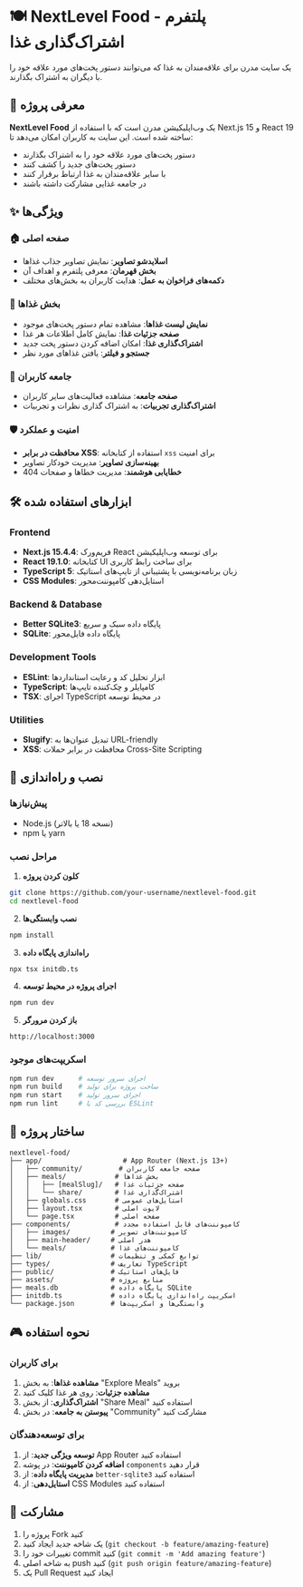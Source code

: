 # 🍽️ NextLevel Food - پلتفرم اشتراک‌گذاری غذا

یک سایت مدرن برای علاقه‌مندان به غذا که می‌توانند دستور پخت‌های مورد علاقه خود را با دیگران به اشتراک بگذارند.


## 🎯 معرفی پروژه

**NextLevel Food** یک وب‌اپلیکیشن مدرن است که با استفاده از Next.js 15 و React 19 ساخته شده است. این سایت به کاربران امکان می‌دهد تا:

- دستور پخت‌های مورد علاقه خود را به اشتراک بگذارند
- دستور پخت‌های جدید را کشف کنند
- با سایر علاقه‌مندان به غذا ارتباط برقرار کنند
- در جامعه غذایی مشارکت داشته باشند

## ✨ ویژگی‌ها

### 🏠 صفحه اصلی

- **اسلایدشو تصاویر**: نمایش تصاویر جذاب غذاها
- **بخش قهرمان**: معرفی پلتفرم و اهداف آن
- **دکمه‌های فراخوان به عمل**: هدایت کاربران به بخش‌های مختلف

### 🍕 بخش غذاها

- **نمایش لیست غذاها**: مشاهده تمام دستور پخت‌های موجود
- **صفحه جزئیات غذا**: نمایش کامل اطلاعات هر غذا
- **اشتراک‌گذاری غذا**: امکان اضافه کردن دستور پخت جدید
- **جستجو و فیلتر**: یافتن غذاهای مورد نظر

### 👥 جامعه کاربران

- **صفحه جامعه**: مشاهده فعالیت‌های سایر کاربران
- **اشتراک‌گذاری تجربیات**: به اشتراک گذاری نظرات و تجربیات

### 🛡️ امنیت و عملکرد

- **محافظت در برابر XSS**: استفاده از کتابخانه `xss` برای امنیت
- **بهینه‌سازی تصاویر**: مدیریت خودکار تصاویر
- **خطایابی هوشمند**: مدیریت خطاها و صفحات 404

## 🛠️ ابزارهای استفاده شده

### Frontend

- **Next.js 15.4.4**: فریم‌ورک React برای توسعه وب‌اپلیکیشن
- **React 19.1.0**: کتابخانه UI برای ساخت رابط کاربری
- **TypeScript 5**: زبان برنامه‌نویسی با پشتیبانی از تایپ‌های استاتیک
- **CSS Modules**: استایل‌دهی کامپوننت‌محور

### Backend & Database

- **Better SQLite3**: پایگاه داده سبک و سریع
- **SQLite**: پایگاه داده فایل‌محور

### Development Tools

- **ESLint**: ابزار تحلیل کد و رعایت استانداردها
- **TypeScript**: کامپایلر و چک‌کننده تایپ‌ها
- **TSX**: اجرای TypeScript در محیط توسعه

### Utilities

- **Slugify**: تبدیل عنوان‌ها به URL-friendly
- **XSS**: محافظت در برابر حملات Cross-Site Scripting

## 🚀 نصب و راه‌اندازی

### پیش‌نیازها

- Node.js (نسخه 18 یا بالاتر)
- npm یا yarn

### مراحل نصب

1. **کلون کردن پروژه**

```bash
git clone https://github.com/your-username/nextlevel-food.git
cd nextlevel-food
```

2. **نصب وابستگی‌ها**

```bash
npm install
```

3. **راه‌اندازی پایگاه داده**

```bash
npx tsx initdb.ts
```

4. **اجرای پروژه در محیط توسعه**

```bash
npm run dev
```

5. **باز کردن مرورگر**

```
http://localhost:3000
```

### اسکریپت‌های موجود

```bash
npm run dev      # اجرای سرور توسعه
npm run build    # ساخت پروژه برای تولید
npm run start    # اجرای سرور تولید
npm run lint     # بررسی کد با ESLint
```

## 📁 ساختار پروژه

```
nextlevel-food/
├── app/                    # App Router (Next.js 13+)
│   ├── community/         # صفحه جامعه کاربران
│   ├── meals/            # بخش غذاها
│   │   ├── [mealSlug]/   # صفحه جزئیات غذا
│   │   └── share/        # اشتراک‌گذاری غذا
│   ├── globals.css       # استایل‌های عمومی
│   ├── layout.tsx        # لایوت اصلی
│   └── page.tsx          # صفحه اصلی
├── components/           # کامپوننت‌های قابل استفاده مجدد
│   ├── images/          # کامپوننت‌های تصویر
│   ├── main-header/     # هدر اصلی
│   └── meals/           # کامپوننت‌های غذا
├── lib/                 # توابع کمکی و تنظیمات
├── types/               # تعاریف TypeScript
├── public/              # فایل‌های استاتیک
├── assets/              # منابع پروژه
├── meals.db             # پایگاه داده SQLite
├── initdb.ts            # اسکریپت راه‌اندازی پایگاه داده
└── package.json         # وابستگی‌ها و اسکریپت‌ها
```

## 🎮 نحوه استفاده

### برای کاربران

1. **مشاهده غذاها**: به بخش "Explore Meals" بروید
2. **مشاهده جزئیات**: روی هر غذا کلیک کنید
3. **اشتراک‌گذاری**: از بخش "Share Meal" استفاده کنید
4. **پیوستن به جامعه**: در بخش "Community" مشارکت کنید

### برای توسعه‌دهندگان

1. **توسعه ویژگی جدید**: از App Router استفاده کنید
2. **اضافه کردن کامپوننت**: در پوشه `components` قرار دهید
3. **مدیریت پایگاه داده**: از `better-sqlite3` استفاده کنید
4. **استایل‌دهی**: از CSS Modules استفاده کنید

## 🤝 مشارکت

1. پروژه را Fork کنید
2. یک شاخه جدید ایجاد کنید (`git checkout -b feature/amazing-feature`)
3. تغییرات خود را commit کنید (`git commit -m 'Add amazing feature'`)
4. به شاخه اصلی push کنید (`git push origin feature/amazing-feature`)
5. یک Pull Request ایجاد کنید
